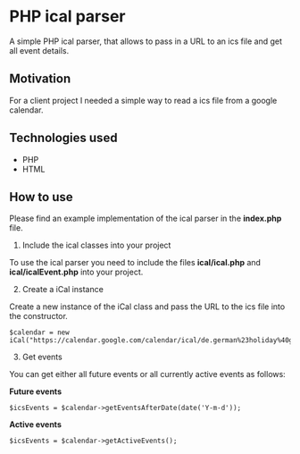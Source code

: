 # PHP ical parser
A simple PHP ical parser, that allows to pass in a URL to an ics file and get all event details.

## Motivation
For a client project I needed a simple way to read a ics file from a google calendar.

## Technologies used
- PHP
- HTML

## How to use

Please find an example implementation of the ical parser in the **index.php** file.

1. Include the ical classes into your project

To use the ical parser you need to include the files **ical/ical.php** and **ical/icalEvent.php** into your project.

2. Create a iCal instance

Create a new instance of the iCal class and pass the URL to the ics file into the constructor.

```
$calendar = new iCal("https://calendar.google.com/calendar/ical/de.german%23holiday%40group.v.calendar.google.com/public/basic.ics");
```

3. Get events

You can get either all future events or all currently active events as follows:

**Future events**
```
$icsEvents = $calendar->getEventsAfterDate(date('Y-m-d'));
```

**Active events**
```
$icsEvents = $calendar->getActiveEvents();
```
